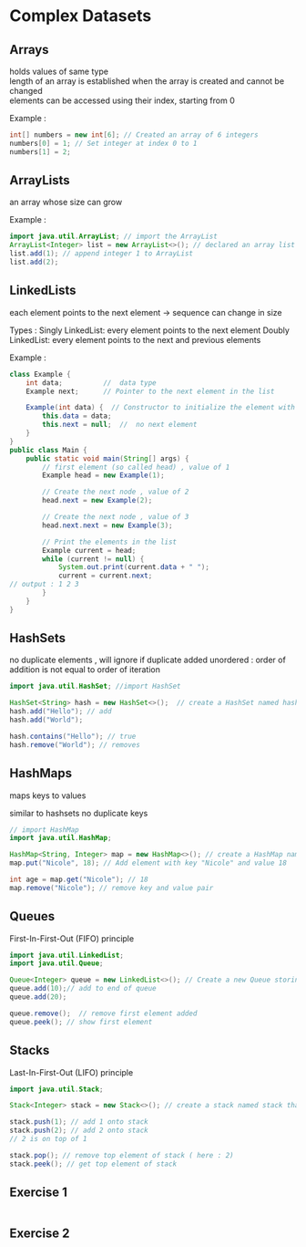 # Complex Datasets 

## Arrays

holds values of same type <br>
length of an array is established when the array is created and cannot be changed <br>
elements can be accessed using their index, starting from 0 <br>

Example : 

```java
int[] numbers = new int[6]; // Created an array of 6 integers
numbers[0] = 1; // Set integer at index 0 to 1 
numbers[1] = 2;
```

## ArrayLists

an array whose size can grow

Example : 

```java
import java.util.ArrayList; // import the ArrayList
ArrayList<Integer> list = new ArrayList<>(); // declared an array list named list with integers
list.add(1); // append integer 1 to ArrayList 
list.add(2);

```

## LinkedLists

each element points to the next element -> sequence
can change in size 

Types : 
Singly LinkedList: every element points to the next element
Doubly LinkedList: every element points to the next and previous elements

Example :

```java
class Example {
    int data;          //  data type 
    Example next;      // Pointer to the next element in the list

    Example(int data) {  // Constructor to initialize the element with data
        this.data = data;
        this.next = null;  //  no next element
    }
}
public class Main {
    public static void main(String[] args) {
        // first element (so called head) , value of 1
        Example head = new Example(1);

        // Create the next node , value of 2
        head.next = new Example(2);

        // Create the next node , value of 3
        head.next.next = new Example(3);

        // Print the elements in the list
        Example current = head;
        while (current != null) {
            System.out.print(current.data + " ");
            current = current.next;
// output : 1 2 3 
        }
    }
}

```


## HashSets

no duplicate elements , will ignore if duplicate added
unordered : order of  addition is not equal to order of iteration
```java
import java.util.HashSet; //import HashSet

HashSet<String> hash = new HashSet<>();  // create a HashSet named hash with string elements
hash.add("Hello"); // add 
hash.add("World");

hash.contains("Hello"); // true
hash.remove("World"); // removes 

```

## HashMaps 

maps keys to values

similar to hashsets no duplicate keys

```java
// import HashMap
import java.util.HashMap;

HashMap<String, Integer> map = new HashMap<>(); // create a HashMap named map with keys of type String and values of type Integer
map.put("Nicole", 18); // Add element with key "Nicole" and value 18 

int age = map.get("Nicole"); // 18 
map.remove("Nicole"); // remove key and value pair 


```

## Queues

First-In-First-Out (FIFO) principle

```java
import java.util.LinkedList;
import java.util.Queue;

Queue<Integer> queue = new LinkedList<>(); // Create a new Queue storing Integer elements ; let queue use LinkedList methods for queues
queue.add(10);// add to end of queue
queue.add(20);

queue.remove();  // remove first element added
queue.peek(); // show first element 

```

## Stacks 

Last-In-First-Out (LIFO) principle

```java
import java.util.Stack;

Stack<Integer> stack = new Stack<>(); // create a stack named stack that will store integers

stack.push(1); // add 1 onto stack 
stack.push(2); // add 2 onto stack
// 2 is on top of 1

stack.pop(); // remove top element of stack ( here : 2)
stack.peek(); // get top element of stack

```


## Exercise 1 

```java
```


## Exercise 2 

```java
```
